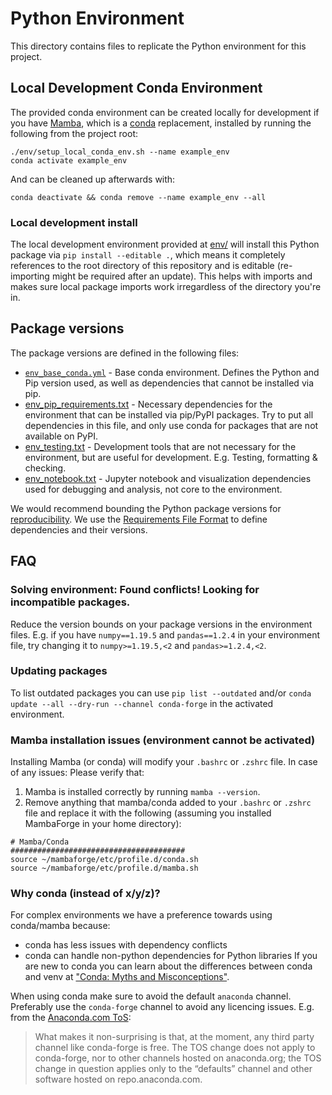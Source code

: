 # Python Environment

This directory contains files to replicate the Python environment for this project.


## Local Development Conda Environment

The provided conda environment can be created locally for development if you have [Mamba](https://mamba.readthedocs.io/en/latest/installation/mamba-installation.html), which is a [conda](https://docs.conda.io/en/latest/) replacement, installed by running the following from the project root:

```
./env/setup_local_conda_env.sh --name example_env
conda activate example_env
```


And can be cleaned up afterwards with:
```
conda deactivate && conda remove --name example_env --all
```

### Local development install
The local development environment provided at [env/](env/) will install this Python package via `pip install --editable .`, which means it completely references to the root directory of this repository and is editable (re-importing might be required after an update). This helps with imports and makes sure local package imports work irregardless of the directory you're in.


## Package versions
The package versions are defined in the following files:
* [`env_base_conda.yml`](env_base_conda.yml) - Base conda environment. Defines the Python and Pip version used, as well as dependencies that cannot be installed via pip.
* [env_pip_requirements.txt](env_pip_requirements.txt) - Necessary dependencies for the environment that can be installed via pip/PyPI packages. Try to put all dependencies in this file, and only use conda for packages that are not available on PyPI.
* [env_testing.txt](env_testing.txt) - Development tools that are not necessary for the environment, but are useful for development. E.g. Testing, formatting & checking.
* [env_notebook.txt](env_notebook.txt) - Jupyter notebook and visualization dependencies used for debugging and analysis, not core to the environment.

We would recommend bounding the Python package versions for [reproducibility](https://pip.pypa.io/en/stable/topics/repeatable-installs/). We use the [Requirements File Format](https://pip.pypa.io/en/stable/reference/requirements-file-format/#requirements-file-format) to define dependencies and their versions.




## FAQ

### Solving environment: Found conflicts! Looking for incompatible packages.
Reduce the version bounds on your package versions in the environment files. E.g. if you have `numpy==1.19.5` and `pandas==1.2.4` in your environment file, try changing it to `numpy>=1.19.5,<2` and `pandas>=1.2.4,<2`.

### Updating packages
To list outdated packages you can use `pip list --outdated` and/or `conda update --all --dry-run --channel conda-forge` in the activated environment.

### Mamba installation issues (environment cannot be activated)
Installing Mamba (or conda) will modify your `.bashrc` or `.zshrc` file. In case of any issues:
Please verify that:
1. Mamba is installed correctly by running `mamba --version`.
2. Remove anything that mamba/conda added to your `.bashrc` or `.zshrc` file and replace it with the following (assuming you installed MambaForge in your home directory):
```
# Mamba/Conda
#######################################
source ~/mambaforge/etc/profile.d/conda.sh
source ~/mambaforge/etc/profile.d/mamba.sh
```

### Why conda (instead of x/y/z)?
For complex environments we have a preference towards using conda/mamba because:
* conda has less issues with dependency conflicts
* conda can handle non-python dependencies for Python libraries
If you are new to conda you can learn about the differences between conda and venv at ["Conda: Myths and Misconceptions"](https://jakevdp.github.io/blog/2016/08/25/conda-myths-and-misconceptions/).

When using conda make sure to avoid the default `anaconda` channel. Preferably use the `conda-forge` channel to avoid any licencing issues. E.g. from the [Anaconda.com ToS](https://conda-forge.org/blog/posts/2020-11-20-anaconda-tos/):
> What makes it non-surprising is that, at the moment, any third party channel like conda-forge is free. The TOS change does not apply to conda-forge, nor to other channels hosted on anaconda.org; the TOS change in question applies only to the “defaults” channel and other software hosted on repo.anaconda.com.
